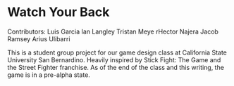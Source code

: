 # Watch Your Back

Contributors:
Luis Garcia
Ian Langley
Tristan Meye
rHector Najera
Jacob Ramsey
Arius Ulibarri

This is a student group project for our game design class at California State University San Bernardino.
Heavily inspired by Stick Fight: The Game and the Street Fighter franchise. As of the end of the class and this writing,
the game is in a pre-alpha state.
